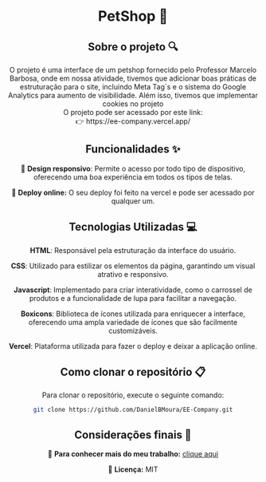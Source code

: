 <div align="center">
<h1 align="center">  PetShop 🦴 </h1>

## Sobre o projeto 🔍

<p align="center">
O projeto é uma interface de um petshop fornecido pelo Professor Marcelo Barbosa, onde em nossa atividade, tivemos que adicionar boas práticas de estruturação para o site, incluindo Meta Tag`s e o sistema do Google Analytics para aumento de visibilidade. Além isso,
tivemos que implementar cookies no projeto <br>
O projeto pode ser acessado por este link: <br>
👉 https://ee-company.vercel.app/
</p>

## Funcionalidades ✨

📱 **Design responsivo**: Permite o acesso por todo tipo de dispositivo, oferecendo uma boa experiência em todos os tipos de telas.  

🔗 **Deploy online:** O seu deploy foi feito na vercel e pode ser acessado por qualquer um.

## Tecnologias Utilizadas 💻

**HTML**: Responsável pela estruturação da interface do usuário.

**CSS**: Utilizado para estilizar os elementos da página, garantindo um visual atrativo e responsivo.  

**Javascript**: Implementado para criar interatividade, como o carrossel de produtos e a funcionalidade de lupa para facilitar a navegação.  

**Boxicons**: Biblioteca de ícones utilizada para enriquecer a interface, oferecendo uma ampla variedade de ícones que são facilmente customizáveis.

**Vercel**: Plataforma utilizada para fazer o deploy e deixar a aplicação online.

## Como clonar o repositório 📋

Para clonar o repositório, execute o seguinte comando:

```bash
git clone https://github.com/DanielBMoura/EE-Company.git
```

## Considerações finais 📝

🔗 **Para conhecer mais do meu trabalho:** [clique aqui](https://www.linkedin.com/in/daniel-borazo-de-moura-b4a995356/)

📜 **Licença:** MIT

 </div>
